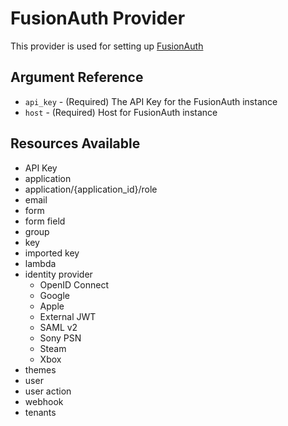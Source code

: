 # FusionAuth Provider

This provider is used for setting up [FusionAuth](https://fusionauth.io)

## Argument Reference

* `api_key` - (Required) The API Key for the FusionAuth instance
* `host` - (Required) Host for FusionAuth instance

## Resources Available

* API Key
* application
* application/{application_id}/role
* email
* form
* form field
* group
* key
* imported key
* lambda
* identity provider
    - OpenID Connect
    - Google
    - Apple
    - External JWT
    - SAML v2
    - Sony PSN
    - Steam
    - Xbox
* themes
* user
* user action
* webhook
* tenants
